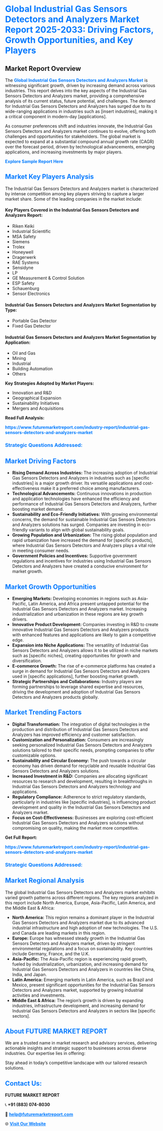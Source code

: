 <h1 style="color: #007BFF;">Global Industrial Gas Sensors Detectors and Analyzers Market Report 2025-2033: Driving Factors, Growth Opportunities, and Key Players</h1>

<section id="overview">
<h2>Market Report Overview</h2>
<p>The <a href="https://www.futuremarketreport.com/industry-report/industrial-gas-sensors-detectors-and-analyzers-market" style="color: #007BFF; text-decoration: none;"><strong>Global Industrial Gas Sensors Detectors and Analyzers Market</strong></a> is witnessing significant growth, driven by increasing demand across various industries. This report delves into the key aspects of the Industrial Gas Sensors Detectors and Analyzers market, providing a comprehensive analysis of its current status, future potential, and challenges. The demand for Industrial Gas Sensors Detectors and Analyzers has surged due to its wide-ranging applications in industries such as [insert industries], making it a critical component in modern-day [applications].</p>
<p>As consumer preferences shift and industries innovate, the Industrial Gas Sensors Detectors and Analyzers market continues to evolve, offering both challenges and opportunities for stakeholders. The global market is expected to expand at a substantial compound annual growth rate (CAGR) over the forecast period, driven by technological advancements, emerging applications, and increasing investments by major players.</p>
</section>

<section id="overview">
<p><a href="https://www.futuremarketreport.com/request-sample/reportId=37364" style="color: #007BFF; text-decoration: none;"><strong>Explore Sample Report Here</strong></a></p>
</section>

<section id="key-players">
<h2 style="color: #007BFF;">Market Key Players Analysis</h2>
<p>The Industrial Gas Sensors Detectors and Analyzers market is characterized by intense competition among key players striving to capture a larger market share. Some of the leading companies in the market include:</p>
<h4>Key Players Covered in the Industrial Gas Sensors Detectors and Analyzers Report:</h4>
<ul><li>Riken Keiki</li><li>Industrial Scientific</li><li>MSA Safety</li><li>Siemens</li><li>Trolex</li><li>Honeywell</li><li>Dragerwerk</li><li>RAE Systems</li><li>Sensidyne</li><li>LP</li><li>GE Measurement &amp; Control Solution</li><li>ESP Safety</li><li>Schauenburg</li><li>Sensor Electronics</li></ul>
<h4>Industrial Gas Sensors Detectors and Analyzers Market Segmentation by Type:</h4>
<ul><li>Portable Gas Detector</li><li>Fixed Gas Detector</li></ul>

<h4>Industrial Gas Sensors Detectors and Analyzers Market Segmentation by Application:</h4>
<ul><li>Oil and Gas</li><li>Mining</li><li>Industrial</li><li>Building Automation</li><li>Others</li></ul>
<p><strong>Key Strategies Adopted by Market Players:</strong></p>
<ul>
<li>Innovation and R&D</li>
<li>Geographical Expansion</li>
<li>Sustainability Initiatives</li>
<li>Mergers and Acquisitions</li>
</ul>
</section>

<section>
<p><strong>Read Full Analysis: </strong></p><a href="https://www.futuremarketreport.com/industry-report/industrial-gas-sensors-detectors-and-analyzers-market" style="color: #007BFF; text-decoration: none;"><strong>https://www.futuremarketreport.com/industry-report/industrial-gas-sensors-detectors-and-analyzers-market</strong></a>
<h3 style="color: #007BFF;">Strategic Questions Addressed:</h3>
</section>

<section id="driving-factors">
<h2 style="color: #007BFF;">Market Driving Factors</h2>
<ul>
<li><strong>Rising Demand Across Industries:</strong> The increasing adoption of Industrial Gas Sensors Detectors and Analyzers in industries such as [specific industries] is a major growth driver. Its versatile applications and cost-effectiveness make it a preferred choice among manufacturers.</li>
<li><strong>Technological Advancements:</strong> Continuous innovations in production and application technologies have enhanced the efficiency and performance of Industrial Gas Sensors Detectors and Analyzers, further boosting market demand.</li>
<li><strong>Sustainability and Eco-Friendly Initiatives:</strong> With growing environmental concerns, the demand for sustainable Industrial Gas Sensors Detectors and Analyzers solutions has surged. Companies are investing in eco-friendly variants to align with global sustainability goals.</li>
<li><strong>Growing Population and Urbanization:</strong> The rising global population and rapid urbanization have increased the demand for [specific products], where Industrial Gas Sensors Detectors and Analyzers plays a vital role in meeting consumer needs.</li>
<li><strong>Government Policies and Incentives:</strong> Supportive government regulations and incentives for industries using Industrial Gas Sensors Detectors and Analyzers have created a conducive environment for market growth.</li>
</ul>
</section>

<section id="growth-opportunities">
<h2 style="color: #007BFF;">Market Growth Opportunities</h2>
<ul>
<li><strong>Emerging Markets:</strong> Developing economies in regions such as Asia-Pacific, Latin America, and Africa present untapped potential for the Industrial Gas Sensors Detectors and Analyzers market. Increasing industrialization and urbanization in these regions are key growth drivers.</li>
<li><strong>Innovative Product Development:</strong> Companies investing in R&D to create innovative Industrial Gas Sensors Detectors and Analyzers products with enhanced features and applications are likely to gain a competitive edge.</li>
<li><strong>Expansion into Niche Applications:</strong> The versatility of Industrial Gas Sensors Detectors and Analyzers allows it to be utilized in niche markets such as [specific niches], creating opportunities for growth and diversification.</li>
<li><strong>E-commerce Growth:</strong> The rise of e-commerce platforms has created a surge in demand for Industrial Gas Sensors Detectors and Analyzers used in [specific applications], further boosting market growth.</li>
<li><strong>Strategic Partnerships and Collaborations:</strong> Industry players are forming partnerships to leverage shared expertise and resources, driving the development and adoption of Industrial Gas Sensors Detectors and Analyzers products globally.</li>
</ul>
</section>

<section id="trending-factors">
<h2 style="color: #007BFF;">Market Trending Factors</h2>
<ul>
<li><strong>Digital Transformation:</strong> The integration of digital technologies in the production and distribution of Industrial Gas Sensors Detectors and Analyzers has improved efficiency and customer satisfaction.</li>
<li><strong>Customization and Personalization:</strong> Consumers are increasingly seeking personalized Industrial Gas Sensors Detectors and Analyzers solutions tailored to their specific needs, prompting companies to offer customizable options.</li>
<li><strong>Sustainability and Circular Economy:</strong> The push towards a circular economy has driven demand for recyclable and reusable Industrial Gas Sensors Detectors and Analyzers solutions.</li>
<li><strong>Increased Investment in R&D:</strong> Companies are allocating significant resources to research and development, resulting in breakthroughs in Industrial Gas Sensors Detectors and Analyzers technology and applications.</li>
<li><strong>Regulatory Compliance:</strong> Adherence to strict regulatory standards, particularly in industries like [specific industries], is influencing product development and quality in the Industrial Gas Sensors Detectors and Analyzers market.</li>
<li><strong>Focus on Cost-Effectiveness:</strong> Businesses are exploring cost-efficient Industrial Gas Sensors Detectors and Analyzers solutions without compromising on quality, making the market more competitive.</li>
</ul>
</section>

<section>
<p><strong>Get Full Report: </strong></p><a href="https://www.futuremarketreport.com/industry-report/industrial-gas-sensors-detectors-and-analyzers-market" style="color: #007BFF; text-decoration: none;"><strong>https://www.futuremarketreport.com/industry-report/industrial-gas-sensors-detectors-and-analyzers-market</strong></a>
<h3 style="color: #007BFF;">Strategic Questions Addressed:</h3>
</section>


<section id="regional-analysis">
<h2 style="color: #007BFF;">Market Regional Analysis</h2>
<p>The global Industrial Gas Sensors Detectors and Analyzers market exhibits varied growth patterns across different regions. The key regions analyzed in this report include North America, Europe, Asia-Pacific, Latin America, and the Middle East & Africa:</p>
<ul>
<li><strong>North America:</strong> This region remains a dominant player in the Industrial Gas Sensors Detectors and Analyzers market due to its advanced industrial infrastructure and high adoption of new technologies. The U.S. and Canada are leading markets in this region.</li>
<li><strong>Europe:</strong> Europe has witnessed steady growth in the Industrial Gas Sensors Detectors and Analyzers market, driven by stringent environmental regulations and a focus on sustainability. Key countries include Germany, France, and the U.K.</li>
<li><strong>Asia-Pacific:</strong> The Asia-Pacific region is experiencing rapid growth, fueled by industrialization, urbanization, and increasing demand for Industrial Gas Sensors Detectors and Analyzers in countries like China, India, and Japan.</li>
<li><strong>Latin America:</strong> Emerging markets in Latin America, such as Brazil and Mexico, present significant opportunities for the Industrial Gas Sensors Detectors and Analyzers market, supported by growing industrial activities and investments.</li>
<li><strong>Middle East & Africa:</strong> The region’s growth is driven by expanding industries, infrastructure development, and increasing demand for Industrial Gas Sensors Detectors and Analyzers in sectors like [specific sectors].</li>
</ul>
</section>

<footer>
<h2 style="color: #007BFF;">About FUTURE MARKET REPORT</h2>
<p>We are a trusted name in market research and advisory services, delivering actionable insights and strategic support to businesses across diverse industries. Our expertise lies in offering:</p>

<p>Stay ahead in today’s competitive landscape with our tailored research solutions.</p>

<h2 style="color: #007BFF;">Contact Us:</h2>
<p><strong>FUTURE MARKET REPORT</strong></p>
<p>📞 <strong>+91 (883) 074-8030</strong></p>
<p>📧 <strong><a href="mailto:help@futuremarketreport.com" style="color: #007BFF;">help@futuremarketreport.com</a></strong></p>
<p>🌐 <strong><a href="https://www.futuremarketreport.com/" style="color: #007BFF;">Visit Our Website</a></strong></p>
</footer>